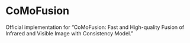 # CoMoFusion
Official implementation for “CoMoFusion: Fast and High-quality Fusion of Infrared and Visible Image with Consistency Model.”
